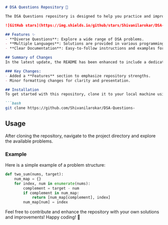 ```markdown
# DSA Questions Repository 🤖

The DSA Questions repository is designed to help you practice and improve your coding skills through a comprehensive collection of Data Structures and Algorithms (DSA) problems.

![GitHub stars](https://img.shields.io/github/stars/Shivanilarokar/DSA-Questions-.svg?style=social) ![GitHub forks](https://img.shields.io/github/forks/Shivanilarokar/DSA-Questions-.svg?style=social)

## Features ✨
- **Diverse Questions**: Explore a wide range of DSA problems.
- **Multiple Languages**: Solutions are provided in various programming languages.
- **Clear Documentation**: Easy-to-follow instructions and examples for each problem.

## Summary of Changes
In the latest update, the README has been enhanced to include a dedicated **Features** section, highlighting the core advantages of the repository. Minor formatting adjustments were also made for improved readability.

### Key Changes:
- Added a **Features** section to emphasize repository strengths.
- Minor formatting changes for clarity and presentation.

## Installation
To get started with this repository, clone it to your local machine using the following command:

```bash
git clone https://github.com/Shivanilarokar/DSA-Questions-
```

## Usage
After cloning the repository, navigate to the project directory and explore the available problems.

### Example
Here is a simple example of a problem structure:

```python
def two_sum(nums, target):
    num_map = {}
    for index, num in enumerate(nums):
        complement = target - num
        if complement in num_map:
            return [num_map[complement], index]
        num_map[num] = index
```

Feel free to contribute and enhance the repository with your own solutions and improvements! Happy coding! 🚀
```